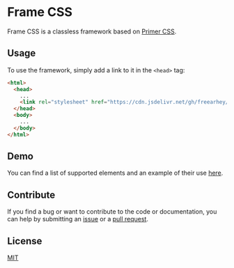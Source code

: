 # Frame CSS

Frame CSS is a classless framework based on [Primer CSS](https://primer.style/).

## Usage

To use the framework, simply add a link to it in the `<head>` tag:

```html
<html>
  <head>
    ...
    <link rel="stylesheet" href="https://cdn.jsdelivr.net/gh/freearhey/frame-css/dist/frame-css.min.css">
  </head>
  <body>
    ...
  </body>
</html>
```

## Demo

You can find a list of supported elements and an example of their use [here](https://freearhey.github.io/frame-css/).

## Contribute

If you find a bug or want to contribute to the code or documentation, you can help by submitting an [issue](https://github.com/freearhey/frame-css/issues) or a [pull request](https://github.com/freearhey/frame-css/pulls).

## License

[MIT](https://github.com/freearhey/frame-css/blob/master/LICENSE)